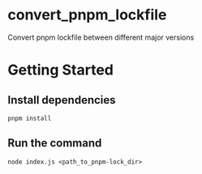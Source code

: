 # convert_pnpm_lockfile

Convert pnpm lockfile between different major versions

# Getting Started

## Install dependencies

`pnpm install`

## Run the command

`node index.js <path_to_pnpm-lock_dir>`
